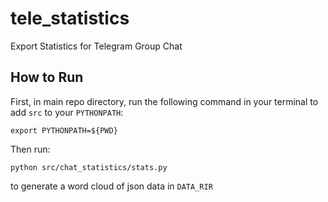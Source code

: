 # tele_statistics
Export Statistics for Telegram Group Chat

## How to Run
First, in main repo directory, run the following command in your terminal to add `src` to your `PYTHONPATH`:
```
export PYTHONPATH=${PWD}
```
Then run:
```
python src/chat_statistics/stats.py 
```
to generate a word cloud of json data in `DATA_RIR`